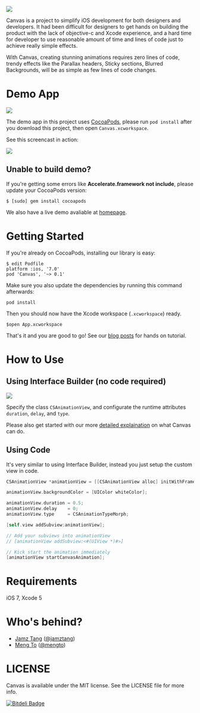 ![](http://f.cl.ly/items/3435000d3G1E3t3m0J0X/canvas.png)


Canvas is a project to simplify iOS development for both designers and developers.
It had been difficult for designers to get hands on building the product with the lack of objective-c and Xcode experience, and a hard time for developer to use reasonable amount of time and lines of code just to achieve really simple effects.

With Canvas, creating stunning animations requires zero lines of code, trendy effects like the Parallax headers, Sticky sections, Blurred Backgrounds, will be as simple as few lines of code changes.

Demo App
========

![](http://f.cl.ly/items/350X372e2i1x2y2A1h0K/canvas-animation.gif)

The demo app in this project uses [CocoaPods][], please run `pod install` after you download this project, then open `Canvas.xcworkspace`. 

See this screencast in action:

![](http://f.cl.ly/items/1Q1V3s3y021m3I2L0r3i/running-demo-short.gif)

Unable to build demo?
-----

If you're getting some errors like **Accelerate.framework not include**, please update your CocoaPods version:

    $ [sudo] gem install cocoapods


We also have a live demo avaliable at [homepage][].



Getting Started
===============

If you're already on CocoaPods, installing our library is easy:

    $ edit Podfile
    platform :ios, '7.0'
    pod 'Canvas', '~> 0.1'

Make sure you also update the dependencies by running this command afterwards:

    pod install

Then you should now have the Xcode workspace (`.xcworkspace`) ready.

    $open App.xcworkspace
    
That's it and you are good to go! See our [blog posts][homepage] for hands on tutorial.


How to Use
==========

Using Interface Builder (no code required)
----

![](http://f.cl.ly/items/0q0H031a023Y243k3F1O/img-animation@2x.png)

Specify the class `CSAnimationView`, and configurate the runtime attributes `duration`, `delay`, and `type`.

Please also get started with our more [detailed explaination][tutorial] on what Canvas can do.

Using Code
----------

It's very similar to using Interface Builder, instead you just setup the custom view in code.

```objective-c
CSAnimationView *animationView = [[CSAnimationView alloc] initWithFrame:CGRectMake(0, 0, 100, 100)];

animationView.backgroundColor = [UIColor whiteColor];

animationView.duration = 0.5;
animationView.delay    = 0;
animationView.type     = CSAnimationTypeMorph;

[self.view addSubview:animationView];

// Add your subviews into animationView
// [animationView addSubview:<#(UIView *)#>]

// Kick start the animation immediately
[animationView startCanvasAnimation];
```

Requirements
============

iOS 7, Xcode 5


Who's behind?
=============

- [Jamz Tang][] ([@jamztang][])
- [Meng To][] ([@mengto][])



LICENSE
=======

Canvas is available under the MIT license. See the LICENSE file for more info.


[![Bitdeli Badge](https://d2weczhvl823v0.cloudfront.net/CanvasPod/canvas/trend.png)](https://bitdeli.com/free "Bitdeli Badge")


[homepage]:http://canvaspod.io
[CocoaPods]:http://cocoapods.org
[Jamz Tang]:http://github.com/jamztang
[Meng To]:http://mengto.com
[@jamztang]:http://twitter.com/@jamztang
[@mengto]:http://twitter.com/@mengto
[tutorial]:https://medium.com/p/20c82a904164
[#9]:https://github.com/CanvasPod/Canvas/issues/9

